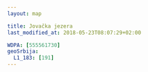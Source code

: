 ```yaml
---
layout: map

title: Jovačka jezera
last_modified_at: 2018-05-23T08:07:29+02:00

WDPA: [555561730]
geoSrbija:
  L1_183: [191]
---
```

